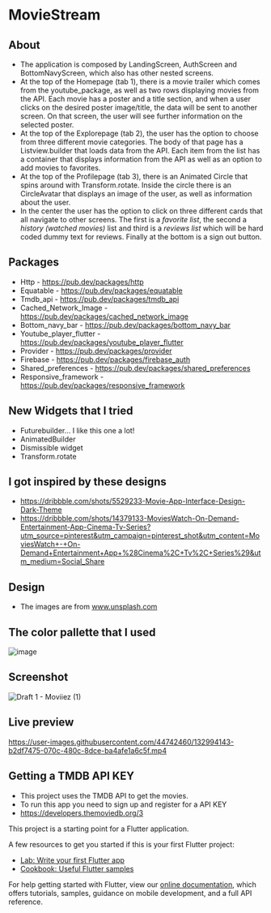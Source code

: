 
# MovieStream

## About
- The application is composed by LandingScreen, AuthScreen and BottomNavyScreen, which also has other nested screens. 
- At the top of the Homepage (tab 1), there is a movie trailer which comes from the youtube_package, as well as two rows displaying movies from the API. Each movie has a poster and a title section, and when a user clicks on the desired poster image/title, the data will be sent to another screen. On that screen, the user will see further information on the selected poster.
- At the top of the Explorepage (tab 2), the user has the option to choose from three different movie categories. The body of that page has a Listview.builder that loads data from the API. Each item from the list has a container that displays information from the API as well as an option to add movies to favorites. 
- At the top of the Profilepage (tab 3), there is an Animated Circle that spins around with Transform.rotate. Inside the circle there is an CircleAvatar that displays an image of the user, as well as information about the user.
- In the center the user has the option to click on three different cards that all navigate to other screens. The first is a <em>favorite list</em>, the second a <em>history (watched movies)</em> list and third is a <em>reviews list</em> which will be hard coded dummy text for reviews. Finally at the bottom is a sign out button.

## Packages
- Http - https://pub.dev/packages/http
- Equatable - https://pub.dev/packages/equatable
- Tmdb_api - https://pub.dev/packages/tmdb_api
- Cached_Network_Image - https://pub.dev/packages/cached_network_image
- Bottom_navy_bar - https://pub.dev/packages/bottom_navy_bar
- Youtube_player_flutter - https://pub.dev/packages/youtube_player_flutter
- Provider - https://pub.dev/packages/provider
- Firebase - https://pub.dev/packages/firebase_auth
- Shared_preferences - https://pub.dev/packages/shared_preferences
- Responsive_framework - https://pub.dev/packages/responsive_framework

## New Widgets that I tried
- Futurebuilder... I like this one a lot!<br>
- AnimatedBuilder<br>
- Dismissible widget<br>
- Transform.rotate<br>

 ## I got inspired by these designs
- https://dribbble.com/shots/5529233-Movie-App-Interface-Design-Dark-Theme
- https://dribbble.com/shots/14379133-MoviesWatch-On-Demand-Entertainment-App-Cinema-Tv-Series?utm_source=pinterest&utm_campaign=pinterest_shot&utm_content=MoviesWatch+-+On-Demand+Entertainment+App+%28Cinema%2C+Tv%2C+Series%29&utm_medium=Social_Share<br>

## Design
- The images are from www.unsplash.com

## The color pallette that I used
![image](https://user-images.githubusercontent.com/44742460/132573409-3adc994f-52e1-459c-8675-2a79ab363a8f.png)

## Screenshot
![Draft 1 - Moviiez (1)](https://user-images.githubusercontent.com/44742460/132994287-5c1c8c3a-1783-472a-a06f-3943e0d452ca.png)


## Live preview
https://user-images.githubusercontent.com/44742460/132994143-b2df7475-070c-480c-8dce-ba4afe1a6c5f.mp4



## Getting a TMDB API KEY
- This project uses the TMDB API to get the movies. 
- To run this app you need to sign up and register for a API KEY
- https://developers.themoviedb.org/3

This project is a starting point for a Flutter application.

A few resources to get you started if this is your first Flutter project:

- [Lab: Write your first Flutter app](https://flutter.dev/docs/get-started/codelab)
- [Cookbook: Useful Flutter samples](https://flutter.dev/docs/cookbook)

For help getting started with Flutter, view our
[online documentation](https://flutter.dev/docs), which offers tutorials,
samples, guidance on mobile development, and a full API reference.
